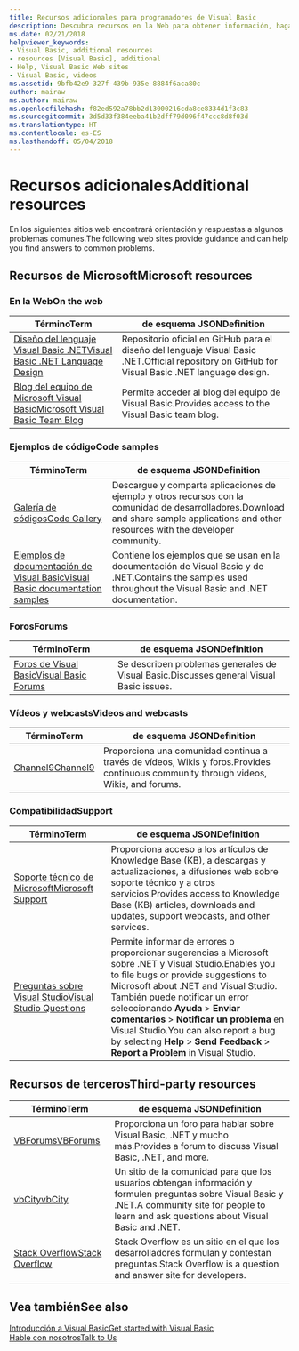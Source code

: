 ```yaml
---
title: Recursos adicionales para programadores de Visual Basic
description: Descubra recursos en la Web para obtener información, haga preguntas y obtenga más información sobre Visual Basic.
ms.date: 02/21/2018
helpviewer_keywords:
- Visual Basic, additional resources
- resources [Visual Basic], additional
- Help, Visual Basic Web sites
- Visual Basic, videos
ms.assetid: 9bfb42e9-327f-439b-935e-8884f6aca80c
author: mairaw
ms.author: mairaw
ms.openlocfilehash: f82ed592a78bb2d13000216cda8ce8334d1f3c83
ms.sourcegitcommit: 3d5d33f384eeba41b2dff79d096f47ccc8d8f03d
ms.translationtype: HT
ms.contentlocale: es-ES
ms.lasthandoff: 05/04/2018
---
```

# <a name="additional-resources"></a><span data-ttu-id="1c6e0-103">Recursos adicionales</span><span class="sxs-lookup"><span data-stu-id="1c6e0-103">Additional resources</span></span>

<span data-ttu-id="1c6e0-104">En los siguientes sitios web encontrará orientación y respuestas a algunos problemas comunes.</span><span class="sxs-lookup"><span data-stu-id="1c6e0-104">The following web sites provide guidance and can help you find answers to common problems.</span></span>

## <a name="microsoft-resources"></a><span data-ttu-id="1c6e0-105">Recursos de Microsoft</span><span class="sxs-lookup"><span data-stu-id="1c6e0-105">Microsoft resources</span></span>

### <a name="on-the-web"></a><span data-ttu-id="1c6e0-106">En la Web</span><span class="sxs-lookup"><span data-stu-id="1c6e0-106">On the web</span></span>

|<span data-ttu-id="1c6e0-107">Término</span><span class="sxs-lookup"><span data-stu-id="1c6e0-107">Term</span></span>|<span data-ttu-id="1c6e0-108">de esquema JSON</span><span class="sxs-lookup"><span data-stu-id="1c6e0-108">Definition</span></span>|
|----------|----------------|
|[<span data-ttu-id="1c6e0-109">Diseño del lenguaje Visual Basic .NET</span><span class="sxs-lookup"><span data-stu-id="1c6e0-109">Visual Basic .NET Language Design</span></span>](https://github.com/dotnet/vblang)|<span data-ttu-id="1c6e0-110">Repositorio oficial en GitHub para el diseño del lenguaje Visual Basic .NET.</span><span class="sxs-lookup"><span data-stu-id="1c6e0-110">Official repository on GitHub for Visual Basic .NET language design.</span></span>|
|[<span data-ttu-id="1c6e0-111">Blog del equipo de Microsoft Visual Basic</span><span class="sxs-lookup"><span data-stu-id="1c6e0-111">Microsoft Visual Basic Team Blog</span></span>](https://blogs.msdn.microsoft.com/vbteam/)|<span data-ttu-id="1c6e0-112">Permite acceder al blog del equipo de Visual Basic.</span><span class="sxs-lookup"><span data-stu-id="1c6e0-112">Provides access to the Visual Basic team blog.</span></span>|

### <a name="code-samples"></a><span data-ttu-id="1c6e0-113">Ejemplos de código</span><span class="sxs-lookup"><span data-stu-id="1c6e0-113">Code samples</span></span>

|<span data-ttu-id="1c6e0-114">Término</span><span class="sxs-lookup"><span data-stu-id="1c6e0-114">Term</span></span>|<span data-ttu-id="1c6e0-115">de esquema JSON</span><span class="sxs-lookup"><span data-stu-id="1c6e0-115">Definition</span></span>|
|----------|----------------|
|[<span data-ttu-id="1c6e0-116">Galería de códigos</span><span class="sxs-lookup"><span data-stu-id="1c6e0-116">Code Gallery</span></span>](https://code.msdn.microsoft.com/site/search?f%5B0%5D.Type=ProgrammingLanguage&f%5B0%5D.Value=VB&f%5B0%5D.Text=VB.NET)|<span data-ttu-id="1c6e0-117">Descargue y comparta aplicaciones de ejemplo y otros recursos con la comunidad de desarrolladores.</span><span class="sxs-lookup"><span data-stu-id="1c6e0-117">Download and share sample applications and other resources with the developer community.</span></span>|
|[<span data-ttu-id="1c6e0-118">Ejemplos de documentación de Visual Basic</span><span class="sxs-lookup"><span data-stu-id="1c6e0-118">Visual Basic documentation samples</span></span>](https://github.com/dotnet/samples/tree/master/snippets/visualbasic)|<span data-ttu-id="1c6e0-119">Contiene los ejemplos que se usan en la documentación de Visual Basic y de .NET.</span><span class="sxs-lookup"><span data-stu-id="1c6e0-119">Contains the samples used throughout the Visual Basic and .NET documentation.</span></span>|

### <a name="forums"></a><span data-ttu-id="1c6e0-120">Foros</span><span class="sxs-lookup"><span data-stu-id="1c6e0-120">Forums</span></span>

|<span data-ttu-id="1c6e0-121">Término</span><span class="sxs-lookup"><span data-stu-id="1c6e0-121">Term</span></span>|<span data-ttu-id="1c6e0-122">de esquema JSON</span><span class="sxs-lookup"><span data-stu-id="1c6e0-122">Definition</span></span>|
|----------|----------------|
|[<span data-ttu-id="1c6e0-123">Foros de Visual Basic</span><span class="sxs-lookup"><span data-stu-id="1c6e0-123">Visual Basic Forums</span></span>](https://social.msdn.microsoft.com/Forums/vstudio/en-US/home?forum=vbgeneral)|<span data-ttu-id="1c6e0-124">Se describen problemas generales de Visual Basic.</span><span class="sxs-lookup"><span data-stu-id="1c6e0-124">Discusses general Visual Basic issues.</span></span>|

### <a name="videos-and-webcasts"></a><span data-ttu-id="1c6e0-125">Vídeos y webcasts</span><span class="sxs-lookup"><span data-stu-id="1c6e0-125">Videos and webcasts</span></span>

|<span data-ttu-id="1c6e0-126">Término</span><span class="sxs-lookup"><span data-stu-id="1c6e0-126">Term</span></span>|<span data-ttu-id="1c6e0-127">de esquema JSON</span><span class="sxs-lookup"><span data-stu-id="1c6e0-127">Definition</span></span>|
|----------|----------------|
|[<span data-ttu-id="1c6e0-128">Channel9</span><span class="sxs-lookup"><span data-stu-id="1c6e0-128">Channel9</span></span>](https://channel9.msdn.com/)|<span data-ttu-id="1c6e0-129">Proporciona una comunidad continua a través de vídeos, Wikis y foros.</span><span class="sxs-lookup"><span data-stu-id="1c6e0-129">Provides continuous community through videos, Wikis, and forums.</span></span>|

### <a name="support"></a><span data-ttu-id="1c6e0-130">Compatibilidad</span><span class="sxs-lookup"><span data-stu-id="1c6e0-130">Support</span></span>

|<span data-ttu-id="1c6e0-131">Término</span><span class="sxs-lookup"><span data-stu-id="1c6e0-131">Term</span></span>|<span data-ttu-id="1c6e0-132">de esquema JSON</span><span class="sxs-lookup"><span data-stu-id="1c6e0-132">Definition</span></span>|
|----------|----------------|
|[<span data-ttu-id="1c6e0-133">Soporte técnico de Microsoft</span><span class="sxs-lookup"><span data-stu-id="1c6e0-133">Microsoft Support</span></span>](https://support.microsoft.com)|<span data-ttu-id="1c6e0-134">Proporciona acceso a los artículos de Knowledge Base (KB), a descargas y actualizaciones, a difusiones web sobre soporte técnico y a otros servicios.</span><span class="sxs-lookup"><span data-stu-id="1c6e0-134">Provides access to Knowledge Base (KB) articles, downloads and updates, support webcasts, and other services.</span></span>|
|[<span data-ttu-id="1c6e0-135">Preguntas sobre Visual Studio</span><span class="sxs-lookup"><span data-stu-id="1c6e0-135">Visual Studio Questions</span></span>](https://developercommunity.visualstudio.com)|<span data-ttu-id="1c6e0-136">Permite informar de errores o proporcionar sugerencias a Microsoft sobre .NET y Visual Studio.</span><span class="sxs-lookup"><span data-stu-id="1c6e0-136">Enables you to file bugs or provide suggestions to Microsoft about .NET and Visual Studio.</span></span> <span data-ttu-id="1c6e0-137">También puede notificar un error seleccionando **Ayuda** > **Enviar comentarios** > **Notificar un problema** en Visual Studio.</span><span class="sxs-lookup"><span data-stu-id="1c6e0-137">You can also report a bug by selecting **Help** > **Send Feedback** > **Report a Problem** in Visual Studio.</span></span>|

## <a name="third-party-resources"></a><span data-ttu-id="1c6e0-138">Recursos de terceros</span><span class="sxs-lookup"><span data-stu-id="1c6e0-138">Third-party resources</span></span>

|<span data-ttu-id="1c6e0-139">Término</span><span class="sxs-lookup"><span data-stu-id="1c6e0-139">Term</span></span>|<span data-ttu-id="1c6e0-140">de esquema JSON</span><span class="sxs-lookup"><span data-stu-id="1c6e0-140">Definition</span></span>|
|----------|----------------|
|[<span data-ttu-id="1c6e0-141">VBForums</span><span class="sxs-lookup"><span data-stu-id="1c6e0-141">VBForums</span></span>](http://www.vbforums.com/)|<span data-ttu-id="1c6e0-142">Proporciona un foro para hablar sobre Visual Basic, .NET y mucho más.</span><span class="sxs-lookup"><span data-stu-id="1c6e0-142">Provides a forum to discuss Visual Basic, .NET, and more.</span></span>|
|[<span data-ttu-id="1c6e0-143">vbCity</span><span class="sxs-lookup"><span data-stu-id="1c6e0-143">vbCity</span></span>](http://vbcity.com/)|<span data-ttu-id="1c6e0-144">Un sitio de la comunidad para que los usuarios obtengan información y formulen preguntas sobre Visual Basic y .NET.</span><span class="sxs-lookup"><span data-stu-id="1c6e0-144">A community site for people to learn and ask questions about Visual Basic and .NET.</span></span>|
|[<span data-ttu-id="1c6e0-145">Stack Overflow</span><span class="sxs-lookup"><span data-stu-id="1c6e0-145">Stack Overflow</span></span>](https://stackoverflow.com/questions/tagged/vb.net)|<span data-ttu-id="1c6e0-146">Stack Overflow es un sitio en el que los desarrolladores formulan y contestan preguntas.</span><span class="sxs-lookup"><span data-stu-id="1c6e0-146">Stack Overflow is a question and answer site for developers.</span></span>|

## <a name="see-also"></a><span data-ttu-id="1c6e0-147">Vea también</span><span class="sxs-lookup"><span data-stu-id="1c6e0-147">See also</span></span>

[<span data-ttu-id="1c6e0-148">Introducción a Visual Basic</span><span class="sxs-lookup"><span data-stu-id="1c6e0-148">Get started with Visual Basic</span></span>](../../visual-basic/getting-started/index.md)  
[<span data-ttu-id="1c6e0-149">Hable con nosotros</span><span class="sxs-lookup"><span data-stu-id="1c6e0-149">Talk to Us</span></span>](/visualstudio/ide/talk-to-us)  
